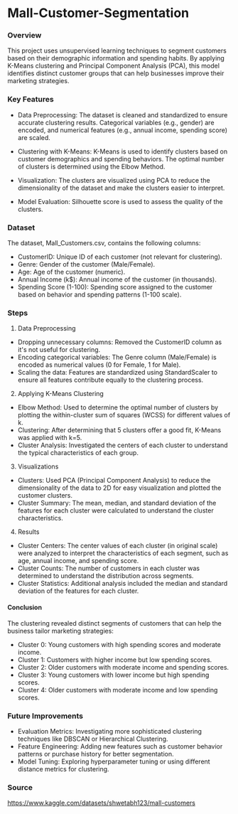 # Mall-Customer-Segmentation

### Overview

This project uses unsupervised learning techniques to segment customers based on their demographic information and spending habits. By applying K-Means clustering and Principal Component Analysis (PCA), this model identifies distinct customer groups that can help businesses improve their marketing strategies.

### Key Features

- Data Preprocessing: The dataset is cleaned and standardized to ensure accurate clustering results. Categorical variables (e.g., gender) are encoded, and numerical features (e.g., annual income, spending score) are scaled.

- Clustering with K-Means: K-Means is used to identify clusters based on customer demographics and spending behaviors. The optimal number of clusters is determined using the Elbow Method.

- Visualization: The clusters are visualized using PCA to reduce the dimensionality of the dataset and make the clusters easier to interpret.

- Model Evaluation: Silhouette score is used to assess the quality of the clusters.

### Dataset

The dataset, Mall_Customers.csv, contains the following columns:

- CustomerID: Unique ID of each customer (not relevant for clustering).
- Genre: Gender of the customer (Male/Female).
- Age: Age of the customer (numeric).
- Annual Income (k$): Annual income of the customer (in thousands).
- Spending Score (1-100): Spending score assigned to the customer based on behavior and spending patterns (1-100 scale).

### Steps

1. Data Preprocessing

- Dropping unnecessary columns: Removed the CustomerID column as it's not useful for clustering.
- Encoding categorical variables: The Genre column (Male/Female) is encoded as numerical values (0 for Female, 1 for Male).
- Scaling the data: Features are standardized using StandardScaler to ensure all features contribute equally to the clustering process.

2. Applying K-Means Clustering

- Elbow Method: Used to determine the optimal number of clusters by plotting the within-cluster sum of squares (WCSS) for different values of k.
- Clustering: After determining that 5 clusters offer a good fit, K-Means was applied with k=5.
- Cluster Analysis: Investigated the centers of each cluster to understand the typical characteristics of each group.

3. Visualizations

- Clusters: Used PCA (Principal Component Analysis) to reduce the dimensionality of the data to 2D for easy visualization and plotted the customer clusters.
- Cluster Summary: The mean, median, and standard deviation of the features for each cluster were calculated to understand the cluster characteristics.

4. Results

- Cluster Centers: The center values of each cluster (in original scale) were analyzed to interpret the characteristics of each segment, such as age, annual income, and spending score.
- Cluster Counts: The number of customers in each cluster was determined to understand the distribution across segments.
- Cluster Statistics: Additional analysis included the median and standard deviation of the features for each cluster.

#### Conclusion

The clustering revealed distinct segments of customers that can help the business tailor marketing strategies:

- Cluster 0: Young customers with high spending scores and moderate income.
- Cluster 1: Customers with higher income but low spending scores.
- Cluster 2: Older customers with moderate income and spending scores.
- Cluster 3: Young customers with lower income but high spending scores.
- Cluster 4: Older customers with moderate income and low spending scores.

### Future Improvements

- Evaluation Metrics: Investigating more sophisticated clustering techniques like DBSCAN or Hierarchical Clustering.
- Feature Engineering: Adding new features such as customer behavior patterns or purchase history for better segmentation.
- Model Tuning: Exploring hyperparameter tuning or using different distance metrics for clustering.

### Source

https://www.kaggle.com/datasets/shwetabh123/mall-customers
